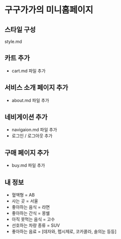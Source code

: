 # 구구가가의 미니홈페이지

## 스타일 구성
style.md

## 카트 추가
- cart.md 파일 추가

## 서비스 소개 페이지 추가
- about.md 파일 추가

## 네비게이션 추가
- navigaion.md 파일 추가
- 로그인 / 로그아웃 추가

## 구매 페이지 추가
- buy.md 파일 추가

## 내 정보
- 혈액형 = AB
- 사는 곳 = 서울
- 좋아하는 음식 = 라면
- 좋아하는 간식 = 몽쉘
- 아직 못먹는 음식 = 고수
- 선호하는 차량 종류 = SUV
- 좋아하는 음료 = [데자와, 펩시제로, 코카콜라, 솔의눈 등등]